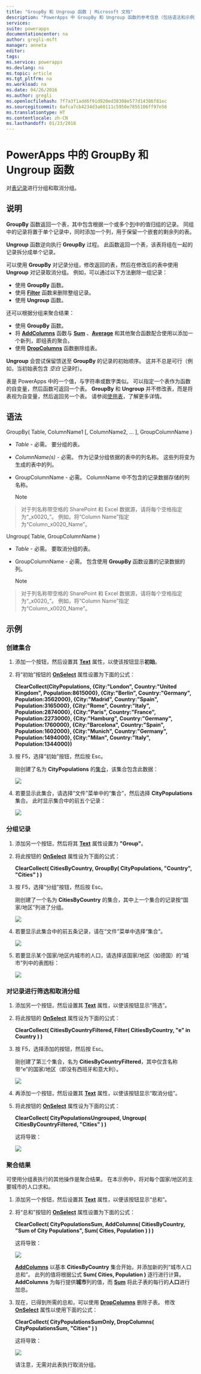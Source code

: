 ```yaml
---
title: "GroupBy 和 Ungroup 函数 | Microsoft 文档"
description: "PowerApps 中 GroupBy 和 Ungroup 函数的参考信息（包括语法和示例）"
services: 
suite: powerapps
documentationcenter: na
author: gregli-msft
manager: anneta
editor: 
tags: 
ms.service: powerapps
ms.devlang: na
ms.topic: article
ms.tgt_pltfrm: na
ms.workload: na
ms.date: 04/26/2016
ms.author: gregli
ms.openlocfilehash: 7f7a3f1add6f91d920ed38308e577d14386f81ec
ms.sourcegitcommit: 6afca7cb4234d3a60111c5950e7855106ff97e56
ms.translationtype: HT
ms.contentlocale: zh-CN
ms.lasthandoff: 01/23/2018
---
```

# <a name="groupby-and-ungroup-functions-in-powerapps"></a>PowerApps 中的 GroupBy 和 Ungroup 函数
对[表](../working-with-tables.md)[记录](../working-with-tables.md#records)进行分组和取消分组。

## <a name="description"></a>说明
**GroupBy** 函数返回一个表，其中包含根据一个或多个[列](../working-with-tables.md#columns)中的值归组的记录。 同组中的记录将置于单个记录中，同时添加一个列，用于保留一个嵌套的剩余列的表。   

**Ungroup** 函数逆向执行 **GroupBy** 过程。 此函数返回一个表，该表将组在一起的记录拆分成单个记录。

可以使用 **GroupBy** 对记录分组，修改返回的表，然后在修改后的表中使用 **Ungroup** 对记录取消分组。 例如，可以通过以下方法删除一组记录：

* 使用 **GroupBy** 函数。
* 使用 **[Filter](function-filter-lookup.md)** 函数来删除整组记录。
* 使用 **Ungroup** 函数。  

还可以根据分组来聚合结果：

* 使用 **GroupBy** 函数。
* 将 **[AddColumns](function-table-shaping.md)** 函数与 **[Sum](function-aggregates.md)** 、**[Average](function-aggregates.md)** 和其他聚合函数配合使用以添加一个新列，即组表的聚合。
* 使用 **[DropColumns](function-table-shaping.md)** 函数删除组表。

**Ungroup** 会尝试保留馈送至 **GroupBy** 的记录的初始顺序。  这并不总是可行（例如，当初始表包含 *空白* 记录时）。

表是 PowerApps 中的一个值，与字符串或数字类似。 可以指定一个表作为函数的自变量，然后函数可返回一个表。 **GroupBy** 和 **Ungroup** 并不修改表，而是将表视为自变量，然后返回另一个表。 请参阅[使用表](../working-with-tables.md)，了解更多详情。

## <a name="syntax"></a>语法
GroupBy( Table, ColumnName1 [, ColumnName2, ... ], GroupColumnName )

* *Table* - 必需。 要分组的表。
* *ColumnName(s)* - 必需。  作为记录分组依据的表中的列名称。  这些列将变为生成的表中的列。
* GroupColumnName - 必需。  ColumnName 中不包含的记录数据存储的列名称。
  
    > [!NOTE]
> 对于列名称带空格的 SharePoint 和 Excel 数据源，请将每个空格指定为“\_x0020\_”。 例如，将“Column Name”指定为“Column_x0020_Name”。

Ungroup( Table, GroupColumnName )

* *Table* - 必需。 要取消分组的表。
* GroupColumnName - 必需。 包含使用 **GroupBy** 函数设置的记录数据的列。
  
    > [!NOTE]
> 对于列名称带空格的 SharePoint 和 Excel 数据源，请将每个空格指定为“\_x0020\_”。 例如，将“Column Name”指定为“Column_x0020_Name”。

## <a name="examples"></a>示例
### <a name="create-a-collection"></a>创建集合
1. 添加一个按钮，然后设置其 **[Text](../controls/properties-core.md)** 属性，以使该按钮显示**初始**。
2. 将“初始”按钮的 **[OnSelect](../controls/properties-core.md)** 属性设置为下面的公式：
   
    **ClearCollect(CityPopulations, {City:"London", Country:"United Kingdom", Population:8615000}, {City:"Berlin", Country:"Germany", Population:3562000}, {City:"Madrid", Country:"Spain", Population:3165000}, {City:"Rome", Country:"Italy", Population:2874000}, {City:"Paris", Country:"France", Population:2273000}, {City:"Hamburg", Country:"Germany", Population:1760000}, {City:"Barcelona", Country:"Spain", Population:1602000}, {City:"Munich", Country:"Germany", Population:1494000}, {City:"Milan", Country:"Italy", Population:1344000})**
3. 按 F5，选择“初始”按钮，然后按 Esc。
   
    刚创建了名为 **CityPopulations** 的[集合](../working-with-data-sources.md#collections)，该集合包含此数据：
   
    ![](media/function-groupby/cities.png)
4. 若要显示此集合，请选择“文件”菜单中的“集合”，然后选择 **CityPopulations** 集合。  此时显示集合中的前五个记录：
   
    ![](media/function-groupby/citypopulations-collection.png)

### <a name="group-records"></a>分组记录
1. 添加另一个按钮，然后将其 **[Text](../controls/properties-core.md)** 属性设置为 **"Group"**。
2. 将此按钮的 **[OnSelect](../controls/properties-core.md)** 属性设为下面的公式：
   
    **ClearCollect( CitiesByCountry, GroupBy( CityPopulations, "Country", "Cities" ) )**
3. 按 F5，选择“分组”按钮，然后按 Esc。
   
    刚创建了一个名为 **CitiesByCountry** 的集合，其中上一个集合的记录按“国家/地区”列进了分组。
   
    ![](media/function-groupby/cities-grouped.png)
4. 若要显示此集合中的前五条记录，请在“文件”菜单中选择“集合”。
   
    ![](media/function-groupby/citiesbycountry-collection.png)
5. 若要显示某个国家/地区内城市的人口，请选择该国家/地区（如德国）的“城市”列中的表图标：
   
    ![](media/function-groupby/population-germany.png)

### <a name="filter-and-ungroup-records"></a>对记录进行筛选和取消分组
1. 添加另一个按钮，然后设置其 **[Text](../controls/properties-core.md)** 属性，以使该按钮显示“筛选”。
2. 将此按钮的 **[OnSelect](../controls/properties-core.md)** 属性设为下面的公式：
   
    **ClearCollect( CitiesByCountryFiltered, Filter( CitiesByCountry, "e" in Country ) )**
3. 按 F5，选择添加的按钮，然后按 Esc。
   
    刚创建了第三个集合，名为 **CitiesByCountryFiltered**，其中仅含名称带“e”的国家/地区（即没有西班牙和意大利）。
   
    ![](media/function-groupby/cities-grouped-hase.png)
4. 再添加一个按钮，然后设置其 **[Text](../controls/properties-core.md)** 属性，以使该按钮显示“取消分组”。
5. 将此按钮的 **[OnSelect](../controls/properties-core.md)** 属性设为下面的公式：
   
    **ClearCollect( CityPopulationsUngrouped, Ungroup( CitiesByCountryFiltered, "Cities" ) )**
   
    这将导致：
   
    ![](media/function-groupby/cities-hase.png)

### <a name="aggregate-results"></a>聚合结果
可使用分组表执行的其他操作是聚合结果。  在本示例中，将对每个国家/地区的主要城市的人口求和。

1. 添加另一个按钮，然后设置其 **[Text](../controls/properties-core.md)** 属性，以便该按钮显示“总和”。
2. 将“总和”按钮的 **[OnSelect](../controls/properties-core.md)** 属性设置为下面的公式：
   
    **ClearCollect( CityPopulationsSum, AddColumns( CitiesByCountry, "Sum of City Populations", Sum( Cities, Population ) ) )**
   
    这将导致：
   
    ![](media/function-groupby/cities-sum.png)
   
    **[AddColumns](function-table-shaping.md)** 以基本 **CitiesByCountry** 集合开始，并添加新的列“城市人口总和”。  此列的值将根据公式 **Sum( Cities, Population )** 逐行进行计算。  **AddColumns** 为每行提供**城市**列的值，而 **[Sum](function-aggregates.md)** 将此子表的每行的**人口**进行加总。
3. 现在，已得到所需的总和，可以使用 **[DropColumns](function-table-shaping.md)** 删除子表。  修改 **[OnSelect](../controls/properties-core.md)** 属性以使用下面的公式：
   
    **ClearCollect( CityPopulationsSumOnly, DropColumns( CityPopulationsSum, "Cities" ) )**
   
    这将导致：
   
    ![](media/function-groupby/cities-sum-drop-cities.png)
   
    请注意，无需对此表执行取消分组。

